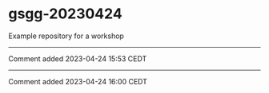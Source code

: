 # gsgg-20230424
Example repository for a workshop

***

Comment added 2023-04-24 15:53 CEDT

*** 

Comment added 2023-04-24 16:00 CEDT